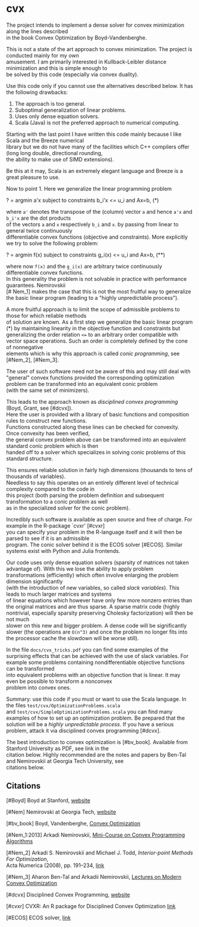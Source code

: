 # cvx

The project intends to implement a dense solver for convex minimization along the lines described   
in the book Convex Optimization by Boyd-Vandenberghe.

This is not a state of the art approach to convex minimization. The project is conducted mainly for my own  
amusement. I am primarily interested in Kullback-Leibler distance minimization and this is simple enough to  
be solved by this code (especially via convex duality).  

Use this code only if you cannot use the alternatives described below. It has the following drawbacks:

1. The approach is too general.
2. Suboptimal generalization of linear problems.
3. Uses only dense equation solvers.
4. Scala (Java) is not the preferred approach to numerical computing.

Starting with the last point I have written this code mainly because I like Scala and the Breeze numerical   
library but we do not have many of the facilities which C++ compilers offer (long long double, directional rounding,   
the ability to make use of SIMD extensions).

Be this at it may, Scala is an extremely elegant language and Breeze is a great pleasure to use.

Now to point 1. Here we generalize the linear programming problem 

   ? = argmin a'x subject to constraints b_i'x <= u_i and Ax=b,   (*)

where `a'` denotes the transpose of the (column) vector `a` and hence `a'x` and `b_i'x` are the dot products  
of the vectors `a` and `x` respectively `b_i` and `x`. by passing from linear to general twice continuously   
differentiable convex functions (objective and constraints). More explicitly we try to solve the following problem:   

   ? = argmin f(x) subject to constraints g_i(x) <= u_i  and Ax=b,  (**)

where now `f(x)` and the `g_i(x)` are arbitrary twice continuously differentiable convex functions.   
In this generality the problem is not solvable in practice with performance guarantees. Nemirovskii   
[# Nem_1] makes the case that this is not the most fruitful way to generalize the basic linear program
(leading to a "highly unpredictable process").

A more fruitful approach is to limit the scope of admissible problems to those for which reliable methods   
of solution  are known. As a first step we generalize the basic linear program (*) by maintaining linearity
in the objective function and constraints but generalizing the order relation `<=` to an arbitrary order
compatible with vector space operations. Such an order is completely defined by the cone of nonnegative  
elements which is why this approach is called _conic_ _programming_, see [#Nem_2], [#Nem_3].

The user of such software need not be aware of this and may still deal with "general" convex functions
provided the corresponding optimization problem can be transformed into an equivalent conic problem  
(with the same set of minimizers).

This leads to the approach known as _disciplined_ _convex_ _programming_ (Boyd, Grant, see [#dcvx]).   
Here the user is provided with a library of basic functions and composition rules to construct new functions.   
Functions constructed along these lines can be checked for convexity. Once convexity has been verified,   
the general convex problem above can be transformed into an equivalent standard conic problem which is then   
handed off to a solver which specializes in solving conic problems of this standard structure. 

This ensures reliable solution in fairly high dimensions (thousands to tens of thousands of variables).  
Needless to say this operates on an entirely different level of technical complexity compared to the code in  
this project (both parsing the problem definition and subsequent transformation to a conic problem as well  
as in the specialized solver for the conic problem).

Incredibly such software is available as open source and free of charge. For example in the R-package `cvxr' [#cvxr]  
you can specify your problem in the R-language itself and it will then be parsed to see if it is an admissible   
program. The conic solver behind it is the ECOS solver [#ECOS]. Similar systems exist with Python and Julia frontends.   

Our code uses only dense equation solvers (sparsity of matrices not taken advantage of). With this we lose the ability
to apply problem transformations (efficiently) which often involve enlarging the problem dimension significantly  
(with the introduction of new variables, so called _slack_ _variables_). This leads to much larger matrices and systems  
of linear equations which however have only few more nonzero entries than the original matrices and are thus sparse.
A sparse matrix code (highly nontrivial, especially sparsity preserving Cholesky factorization) will then be not much  
slower on this new and bigger problem. A dense code will be significantly slower (the operations are `O(n^3)` and once
the problem no longer fits into the processor cache the slowdown will be worse still).

In the file `docs/cvx_tricks.pdf` you can find some examples of the surprising effects that can be achieved with the
use of slack variables. For example some problems containing nondifferentiable objective functions can be transformed  
into equivalent problems with an objective function that is linear. It may even be possible to transform a nonconvex  
problem into convex ones.

Summary: use this code if you must or want to use the Scala language. In the files `test/cvx/OptimizationProblems.scala`   
and `test/cvx/SimpleOptimizationProblems.scala` you can find many examples of how to set up an optimization problem.
Be prepared that the solution will be a _highly_ _unpredictable_ _process_. If you have a serious problem, attack it via
disciplined convex programming [#dcvx].

The best introduction to convex optimization is [#bv_book]. Available from Stanford University as PDF, see link in the  
citation below. Highly recommended are the notes and papers by Ben-Tal and Nemirovskii at Georgia Tech University, see   
citations below.







## Citations

[#Boyd]
Boyd at Stanford, [website](stanford.edu/~boyd/)  

[#Nem]
Nemirovski at Georgia Tech, [website](https://www.isye.gatech.edu/users/arkadi-nemirovski)  

[#bv_book] 
Boyd, Vandenberghe, 
[Convex Optimization](https://www.stanford.edu/~boyd/cvxbook/)

[#Nem_1:2013] 
Arkadi Nemirovskii, 
[Mini-Course on Convex Programming Algorithms](www2.isye.gatech.edu/~nemirovs/BrazilTransparenciesJuly4.pdf)  

[#Nem_2] Arkadi S. Nemirovskii and Michael J. Todd, _Interior-point_ _Methods_ _For_ _Optimization_,  
Acta Numerica (2008), pp. 191–234, [link](https://people.orie.cornell.edu/miketodd/selfconcN.pdf)  
 
[#Nem_3] 
Aharon Ben-Tal and Arkadii Nemirovskii, 
[Lectures on Modern Convex Optimization](https://www2.isye.gatech.edu/~nemirovs/Lect_ModConvOpt.pdf)

[#dcvx]
Disciplined Convex Programming, [website](dcp.stanford.edu/)



[#cvxr] CVXR: An R package for Disciplined Convex Optimization
[link](web.stanford.edu/~boyd/papers/cvxr_paper.html)

[#ECOS]
ECOS solver, [link](https://www.stanford.edu/~boyd/papers/ecos.html)

























